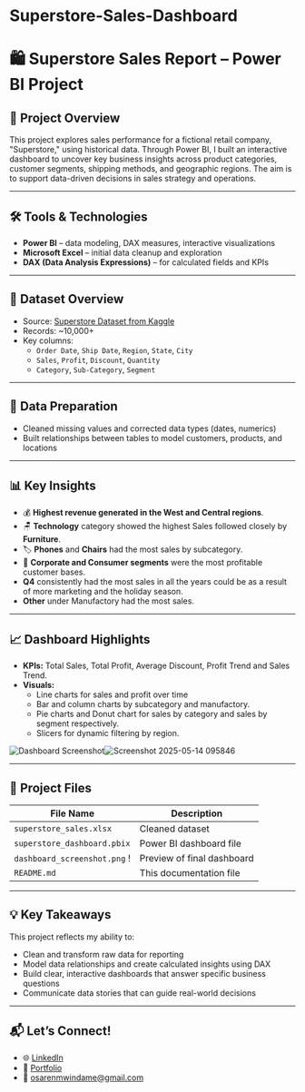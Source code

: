 # Superstore-Sales-Dashboard
# 🛍️ Superstore Sales Report – Power BI Project

## 📌 Project Overview

This project explores sales performance for a fictional retail company, "Superstore," using historical data. Through Power BI, I built an interactive dashboard to uncover key business insights across product categories, customer segments, shipping methods, and geographic regions. The aim is to support data-driven decisions in sales strategy and operations.

---

## 🛠 Tools & Technologies

- **Power BI** – data modeling, DAX measures, interactive visualizations
- **Microsoft Excel** – initial data cleanup and exploration
- **DAX (Data Analysis Expressions)** – for calculated fields and KPIs

---

## 📁 Dataset Overview

- Source: [Superstore Dataset from Kaggle](https://www.kaggle.com/datasets/vivek468/superstore-dataset-final)
- Records: ~10,000+
- Key columns:  
  - `Order Date`, `Ship Date`, `Region`, `State`, `City`  
  - `Sales`, `Profit`, `Discount`, `Quantity`  
  - `Category`, `Sub-Category`, `Segment`

---

## 🧹 Data Preparation

- Cleaned missing values and corrected data types (dates, numerics)
- Built relationships between tables to model customers, products, and locations

---

## 📊 Key Insights

- 💰 **Highest revenue generated in the West and Central regions**.
- 🪑 **Technology** category showed the highest Sales followed closely by **Furniture**.
- 🏷️ **Phones** and **Chairs** had the most sales by subcategory.
- 👥 **Corporate and Consumer segments** were the most profitable customer bases.
- **Q4** consistently had the most sales in all the years could be as a result of more marketing and the holiday season.
- **Other** under Manufactory had the most sales.

---

## 📈 Dashboard Highlights

- **KPIs:** Total Sales, Total Profit, Average Discount, Profit Trend and Sales Trend.
- **Visuals:** 
  - Line charts for sales and profit over time  
  - Bar and column charts by subcategory and manufactory.  
  - Pie charts and Donut chart for sales by category and sales by segment respectively.
  - Slicers for dynamic filtering by region.

![Dashboard Screenshot](!dashboard_screenshot.png)![Screenshot 2025-05-14 095846](https://github.com/user-attachments/assets/c3a6a35b-fe12-4257-a487-308efb695bf1)


---

## 📁 Project Files

| File Name                   | Description                              |
|----------------------------|------------------------------------------|
| `superstore_sales.xlsx`    | Cleaned dataset                          |
| `superstore_dashboard.pbix`| Power BI dashboard file                  |
| `dashboard_screenshot.png` !| Preview of final dashboard |
| `README.md`                | This documentation file                  |

---

## 💡 Key Takeaways

This project reflects my ability to:
- Clean and transform raw data for reporting
- Model data relationships and create calculated insights using DAX
- Build clear, interactive dashboards that answer specific business questions
- Communicate data stories that can guide real-world decisions

---

## 📬 Let’s Connect!

- 🌐 [LinkedIn](www.linkedin.com/in/emwindosa-osarenmwinda-52428a14a)
- 💼 [Portfolio](https://yourportfolio.com)
- 📧 osarenmwindame@gmail.com
